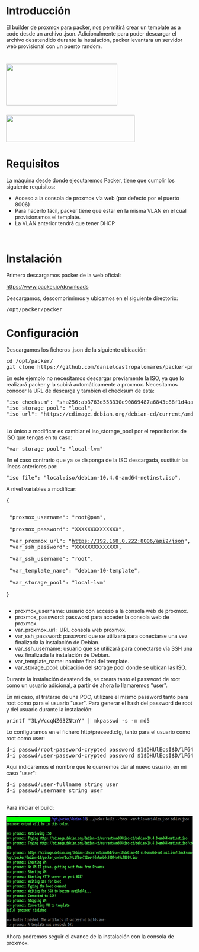 <h1>Introducción</h1>
El builder de proxmox para packer, nos permitirá crear un template as a code desde un archivo .json. Adicionalmente para poder descargar el archivo desatendido durante la instalación, packer levantara un servidor web provisional con un puerto random.
<h1><img class="size-medium wp-image-428 aligncenter" src="https://labs.dokistudio.es/wp-content/uploads/2020/07/packer-300x112.png" alt="" width="300" height="112" /></h1>
<img class=" aligncenter" src="https://www.proxmox.com/images/proxmox/Proxmox-logo-860.png" width="347" height="73" />
<h1>Requisitos</h1>
La máquina desde donde ejecutaremos Packer, tiene que cumplir los siguiente requisitos:
<ul>
 	<li>Acceso a la consola de proxmox vía web (por defecto por el puerto 8006)</li>
 	<li>Para hacerlo fácil, packer tiene que estar en la misma VLAN en el cual provisionamos el template.</li>
 	<li>La VLAN anterior tendrá que tener DHCP</li>
</ul>
&nbsp;
<h1>Instalación</h1>
Primero descargamos packer de la web oficial:

https://www.packer.io/downloads

Descargamos, descomprimimos y ubicamos en el siguiente directorio:
<pre>/opt/packer/packer</pre>
<h1>Configuración</h1>
Descargamos los ficheros .json de la siguiente ubicación:
<pre>cd /opt/packer/
git clone https://github.com/danielcastropalomares/packer-pmx-debian10.git</pre>
En este ejemplo no necesitamos descargar previamente la ISO, ya que lo realizará packer y la subirá automáticamente a proxmox. Necesitamos conocer la URL de descarga y también el checksum de esta:
<pre>"iso_checksum": "sha256:ab3763d553330e90869487a6843c88f1d4aa199333ff16b653e60e59ac1fc60b", 
"iso_storage_pool": "local", 
"iso_url": "https://cdimage.debian.org/debian-cd/current/amd64/iso-cd/debian-10.4.0-amd64-netinst.iso",

</pre>
Lo único a modificar es cambiar el iso_storage_pool por el repositorios de ISO que tengas en tu caso:
<pre>"var_storage_pool": "local-lvm"</pre>
En el caso contrario que ya se disponga de la ISO descargada, sustituir las líneas anteriores por:
<pre>"iso_file": "local:iso/debian-10.4.0-amd64-netinst.iso",
</pre>
A nivel variables a modificar:
<pre>{

  "proxmox_username": "root@pam",                            
  "proxmox_password": "XXXXXXXXXXXXXX",                      
  "var_proxmox_url": "https://192.168.0.222:8006/api2/json", 
  "var_ssh_password": "XXXXXXXXXXXXXX,                       
  "var_ssh_username": "root",                                
  "var_template_name": "debian-10-template",                 
  "var_storage_pool": "local-lvm"                            
}
</pre>
<ul>
 	<li>proxmox_username: usuario con acceso a la consola web de proxmox.</li>
 	<li>proxmox_password: password para acceder la consola web de proxmox.</li>
 	<li>var_proxmox_url:  URL consola web proxmox.</li>
 	<li>var_ssh_password: password que se utilizará para conectarse una vez finalizada la instalación de Debian.</li>
 	<li>var_ssh_username: usuario que se utilizará para conectarse vía SSH una vez finalizada la instalación de Debian.</li>
 	<li>var_template_name: nombre final del template.</li>
 	<li>var_storage_pool: ubicación del storage pool donde se ubican las ISO.</li>
</ul>
Durante la instalación desatendida, se creara tanto el password de root como un usuario adicional, a partir de ahora lo llamaremos "user". 

En mi caso, al tratarse de una POC, utilizare el mismo password tanto para root como para el usuario "user". Para generar el hash del password de root y del usuario durante la instalación:
<pre>printf "3LyWccqNZ63ZNtnY" | mkpasswd -s -m md5
</pre>
Lo configuramos en el fichero http/preseed.cfg, tanto para el usuario como root como user:
<pre>d-i passwd/root-password-crypted password $1$DHUlEcsI$D/lF6448SdWmkFceDVD6E0
d-i passwd/user-password-crypted password $1$DHUlEcsI$D/lF6448SdWmkFceDVD6E0
</pre>
Aqui indicaremos el nombre que le querremos dar al nuevo usuario, en mi caso "user":
<pre>d-i passwd/user-fullname string user 
d-i passwd/username string user

</pre>
Para iniciar el build:

<img class=" aligncenter" src="packer-build.png" width="700" height="300" />


Ahora podremos seguir el avance de la instalación con la consola de proxmox.
